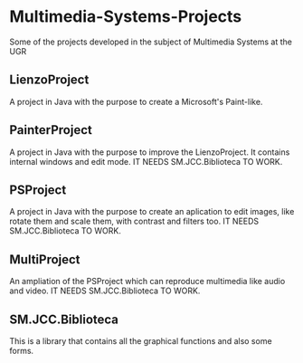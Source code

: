 # Multimedia-Systems-Projects

Some of the projects developed in the subject of Multimedia Systems at the UGR

## LienzoProject

A project in Java with the purpose to create a Microsoft's Paint-like.

## PainterProject

A project in Java with the purpose to improve the LienzoProject. It contains internal windows and edit mode.
IT NEEDS SM.JCC.Biblioteca TO WORK.

## PSProject

A project in Java with the purpose to create an aplication to edit images, like rotate them and scale them, with contrast and
filters too.
IT NEEDS SM.JCC.Biblioteca TO WORK.

## MultiProject

An ampliation of the PSProject which can reproduce multimedia like audio and video.
IT NEEDS SM.JCC.Biblioteca TO WORK.

## SM.JCC.Biblioteca

This is a library that contains all the graphical functions and also some forms.
